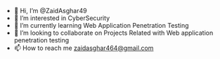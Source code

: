 - 👋 Hi, I’m @ZaidAsghar49
- 👀 I’m interested in CyberSecurity
- 🌱 I’m currently learning Web Application Penetration Testing
- 💞️ I’m looking to collaborate on Projects Related with Web application penetration testing
- 📫 How to reach me zaidasghar464@gmail.com

<!---
ZaidAsghar49/ZaidAsghar49 is a ✨ special ✨ repository because its `README.md` (this file) appears on your GitHub profile.
You can click the Preview link to take a look at your changes.
--->
